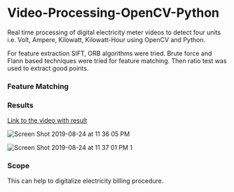 # Video-Processing-OpenCV-Python
Real time processing of digital electricity meter videos to detect four units i.e. Volt, Ampere, Kilowatt, Kilowatt-Hour using OpenCV and Python.

For feature extraction SIFT, ORB algorithms were tried. Brute force and Flann based techniques were tried for feature matching. Then ratio test was used to extract good points. 

### Feature Matching 



### Results

[Link to the video with result](https://drive.google.com/open?id=1FaaPnWijvFikdoWgZjdGRic1jOd0Oh58)


![Screen Shot 2019-08-24 at 11 36 05 PM](https://user-images.githubusercontent.com/39693183/63641233-80e8a580-c6c8-11e9-92e4-3580cedd3f7b.png)


![Screen Shot 2019-08-24 at 11 37 01 PM 1](https://user-images.githubusercontent.com/39693183/63641234-81813c00-c6c8-11e9-990e-8c545bb14029.png)


### Scope

This can help to digitalize electricity billing procedure.  
